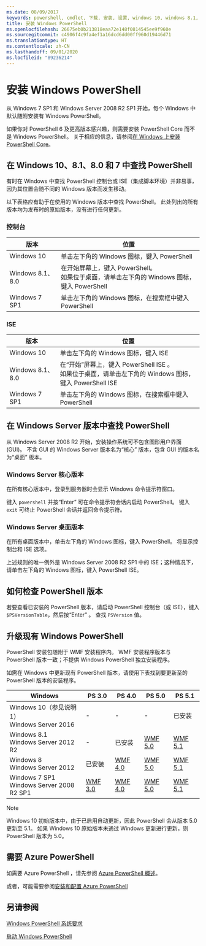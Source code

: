 ```yaml
---
ms.date: 08/09/2017
keywords: powershell, cmdlet, 下载, 安装, 设置, windows 10, windows 8.1, windows 8.0, windows 7
title: 安装 Windows PowerShell
ms.openlocfilehash: 26675eb0b213818eaa72e148f0814545ee9f960e
ms.sourcegitcommit: c4906f4c9fa4ef1a16dcd6dd00ff960d19446d71
ms.translationtype: HT
ms.contentlocale: zh-CN
ms.lasthandoff: 09/01/2020
ms.locfileid: "89236214"
---
```

# <a name="installing-windows-powershell"></a>安装 Windows PowerShell

从 Windows 7 SP1 和 Windows Server 2008 R2 SP1 开始，每个 Windows 中默认随附安装有 Windows PowerShell。

如果你对 PowerShell 6 及更高版本感兴趣，则需要安装 PowerShell Core 而不是 Windows PowerShell。 关于相应的信息，请参阅[在 Windows 上安装 PowerShell Core](../../install/Installing-PowerShell-Core-on-Windows.md)。

## <a name="finding-powershell-in-windows-10-81-80-and-7"></a>在 Windows 10、8.1、8.0 和 7 中查找 PowerShell

有时在 Windows 中查找 PowerShell 控制台或 ISE（集成脚本环境）并非易事，因为其位置会随不同的 Windows 版本而发生移动。

以下表格应有助于在使用的 Windows 版本中查找 PowerShell。 此处列出的所有版本均为发布时的原始版本，没有进行任何更新。

### <a name="for-console"></a>控制台

|     版本      |                                                            位置                                                            |
| ---------------- | ------------------------------------------------------------------------------------------------------------------------------ |
| Windows 10       | 单击左下角的 Windows 图标，键入 PowerShell                                                                  |
| Windows 8.1、8.0 | 在开始屏幕上，键入 PowerShell。<br/>如果位于桌面，请单击左下角的 Windows 图标，键入 PowerShell |
| Windows 7 SP1    | 单击左下角的 Windows 图标，在搜索框中键入 PowerShell                                                |

### <a name="for-ise"></a>ISE

|     版本      |                                                            位置                                                            |
| ---------------- | ------------------------------------------------------------------------------------------------------------------------------ |
| Windows 10       | 单击左下角的 Windows 图标，键入 ISE                                                                         |
| Windows 8.1、8.0 | 在“开始”屏幕上，键入 PowerShell ISE  。<br/>如果位于桌面，请单击左下角的 Windows 图标，键入 PowerShell ISE  |
| Windows 7 SP1    | 单击左下角的 Windows 图标，在搜索框中键入 PowerShell                                                |

## <a name="finding-powershell-in-windows-server-versions"></a>在 Windows Server 版本中查找 PowerShell

从 Windows Server 2008 R2 开始，安装操作系统可不包含图形用户界面 (GUI)。 不含 GUI 的 Windows Server 版本名为“核心”  版本，包含 GUI 的版本名为“桌面”  版本。

### <a name="windows-server-core-editions"></a>Windows Server 核心版本

在所有核心版本中，登录到服务器时会显示 Windows 命令提示符窗口。

键入 `powershell` 并按“Enter”  可在命令提示符会话内启动 PowerShell。 键入 `exit` 可终止 PowerShell 会话并返回命令提示符。

### <a name="windows-server-desktop-editions"></a>Windows Server 桌面版本

在所有桌面版本中，单击左下角的 Windows 图标，键入 PowerShell。 将显示控制台和 ISE 选项。

上述规则的唯一例外是 Windows Server 2008 R2 SP1 中的 ISE；这种情况下，请单击左下角的 Windows 图标，键入 PowerShell ISE。

## <a name="how-to-check-the-version-of-powershell"></a>如何检查 PowerShell 版本

若要查看已安装的 PowerShell 版本，请启动 PowerShell 控制台（或 ISE），键入 `$PSVersionTable`，然后按“Enter”  。 查找 `PSVersion` 值。

## <a name="upgrading-existing-windows-powershell"></a>升级现有 Windows PowerShell

PowerShell 安装包随附于 WMF 安装程序内。 WMF 安装程序版本与 PowerShell 版本一致；不提供 Windows PowerShell 独立安装程序。

如需在 Windows 中更新现有 PowerShell 版本，请使用下表找到要更新至的 PowerShell 版本的安装程序。

|                    Windows                     |                                  PS 3.0                                   |                                  PS 4.0                                   |                                  PS 5.0                                   |                                  PS 5.1                                   |
| ---------------------------------------------- | ------------------------------------------------------------------------- | ------------------------------------------------------------------------- | ------------------------------------------------------------------------- | ------------------------------------------------------------------------- |
| Windows 10（参见说明 1）<br/>Windows Server 2016 | -                                                                         | -                                                                         | -                                                                         | 已安装                                                                 |
| Windows 8.1<br/>Windows Server 2012 R2         | -                                                                         | 已安装                                                                 | [WMF 5.0](https://www.microsoft.com/download/details.aspx?id=50395) | [WMF 5.1](https://www.microsoft.com/download/details.aspx?id=54616) |
| Windows 8<br/>Windows Server 2012              | 已安装                                                                 | [WMF 4.0](https://www.microsoft.com/download/details.aspx?id=40855) | [WMF 5.0](https://www.microsoft.com/download/details.aspx?id=50395) | [WMF 5.1](https://www.microsoft.com/download/details.aspx?id=54616) |
| Windows 7 SP1<br/>Windows Server 2008 R2 SP1   | [WMF 3.0](https://www.microsoft.com/download/details.aspx?id=34595) | [WMF 4.0](https://www.microsoft.com/download/details.aspx?id=40855) | [WMF 5.0](https://www.microsoft.com/download/details.aspx?id=50395) | [WMF 5.1](https://www.microsoft.com/download/details.aspx?id=54616) |

> [!NOTE]
> Windows 10 初始版本中，由于已启用自动更新，因此 PowerShell 会从版本 5.0 更新至 5.1。 如果 Windows 10 原始版本未通过 Windows 更新进行更新，则 PowerShell 版本为 5.0。

## <a name="need-azure-powershell"></a>需要 Azure PowerShell

如需要 Azure PowerShell  ，请先参阅 [Azure PowerShell 概述](/powershell/azure/overview)。

或者，可能需要参阅[安装和配置 Azure PowerShell](/powershell/azure/install-az-ps)

## <a name="see-also"></a>另请参阅

[Windows PowerShell 系统要求](Windows-PowerShell-System-Requirements.md)

[启动 Windows PowerShell](../Starting-Windows-PowerShell.md)

